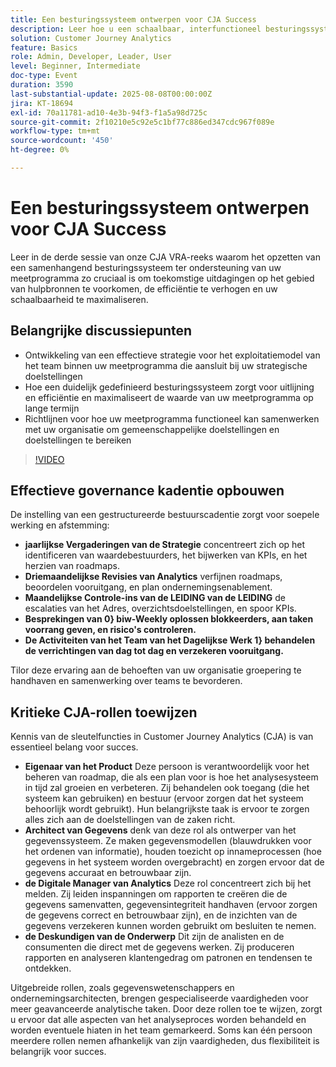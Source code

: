 ```yaml
---
title: Een besturingssysteem ontwerpen voor CJA Success
description: Leer hoe u een schaalbaar, interfunctioneel besturingssysteem maakt dat uw CJA-meetprogramma aanpast aan strategische doelen en de efficiëntie en impact op lange termijn aanstuurt.
solution: Customer Journey Analytics
feature: Basics
role: Admin, Developer, Leader, User
level: Beginner, Intermediate
doc-type: Event
duration: 3590
last-substantial-update: 2025-08-08T00:00:00Z
jira: KT-18694
exl-id: 70a11781-ad10-4e3b-94f3-f1a5a98d725c
source-git-commit: 2f10210e5c92e5c1bf77c886ed347cdc967f089e
workflow-type: tm+mt
source-wordcount: '450'
ht-degree: 0%

---
```


# Een besturingssysteem ontwerpen voor CJA Success

Leer in de derde sessie van onze CJA VRA-reeks waarom het opzetten van een samenhangend besturingssysteem ter ondersteuning van uw meetprogramma zo cruciaal is om toekomstige uitdagingen op het gebied van hulpbronnen te voorkomen, de efficiëntie te verhogen en uw schaalbaarheid te maximaliseren.

## Belangrijke discussiepunten

* Ontwikkeling van een effectieve strategie voor het exploitatiemodel van het team binnen uw meetprogramma die aansluit bij uw strategische doelstellingen
* Hoe een duidelijk gedefinieerd besturingssysteem zorgt voor uitlijning en efficiëntie en maximaliseert de waarde van uw meetprogramma op lange termijn
* Richtlijnen voor hoe uw meetprogramma functioneel kan samenwerken met uw organisatie om gemeenschappelijke doelstellingen en doelstellingen te bereiken

>[!VIDEO](https://video.tv.adobe.com/v/3470541/?learn=on&enablevpops)


## Effectieve governance kadentie opbouwen

De instelling van een gestructureerde bestuurscadentie zorgt voor soepele werking en afstemming:

* **jaarlijkse Vergaderingen van de Strategie** concentreert zich op het identificeren van waardebestuurders, het bijwerken van KPIs, en het herzien van roadmaps.
* **Driemaandelijkse Revisies van Analytics** verfijnen roadmaps, beoordelen vooruitgang, en plan ondernemingsenablement.
* **Maandelijkse Controle-ins van de LEIDING van de LEIDING** de escalaties van het Adres, overzichtsdoelstellingen, en spoor KPIs.
* **Besprekingen van 0} biw-Weekly oplossen blokkeerders, aan taken voorrang geven, en risico&#39;s controleren.**
* **De Activiteiten van het Team van het Dagelijkse Werk 1} behandelen de verrichtingen van dag tot dag en verzekeren vooruitgang.**

Tilor deze ervaring aan de behoeften van uw organisatie groepering te handhaven en samenwerking over teams te bevorderen.

## Kritieke CJA-rollen toewijzen

Kennis van de sleutelfuncties in Customer Journey Analytics (CJA) is van essentieel belang voor succes.

* **Eigenaar van het Product** Deze persoon is verantwoordelijk voor het beheren van roadmap, die als een plan voor is hoe het analysesysteem in tijd zal groeien en verbeteren. Zij behandelen ook toegang (die het systeem kan gebruiken) en bestuur (ervoor zorgen dat het systeem behoorlijk wordt gebruikt). Hun belangrijkste taak is ervoor te zorgen alles zich aan de doelstellingen van de zaken richt.
* **Architect van Gegevens** denk van deze rol als ontwerper van het gegevenssysteem. Ze maken gegevensmodellen (blauwdrukken voor het ordenen van informatie), houden toezicht op innameprocessen (hoe gegevens in het systeem worden overgebracht) en zorgen ervoor dat de gegevens accuraat en betrouwbaar zijn.
* **de Digitale Manager van Analytics** Deze rol concentreert zich bij het melden. Zij leiden inspanningen om rapporten te creëren die de gegevens samenvatten, gegevensintegriteit handhaven (ervoor zorgen de gegevens correct en betrouwbaar zijn), en de inzichten van de gegevens verzekeren kunnen worden gebruikt om besluiten te nemen.
* **de Deskundigen van de Onderwerp** Dit zijn de analisten en de consumenten die direct met de gegevens werken. Zij produceren rapporten en analyseren klantengedrag om patronen en tendensen te ontdekken.

Uitgebreide rollen, zoals gegevenswetenschappers en ondernemingsarchitecten, brengen gespecialiseerde vaardigheden voor meer geavanceerde analytische taken. Door deze rollen toe te wijzen, zorgt u ervoor dat alle aspecten van het analyseproces worden behandeld en worden eventuele hiaten in het team gemarkeerd. Soms kan één persoon meerdere rollen nemen afhankelijk van zijn vaardigheden, dus flexibiliteit is belangrijk voor succes.
